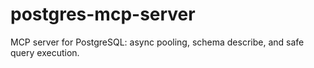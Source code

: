 # postgres-mcp-server
MCP server for PostgreSQL: async pooling, schema describe, and safe query execution.
